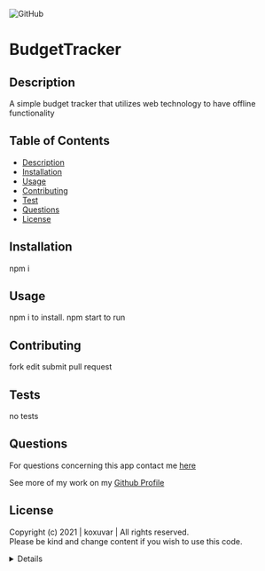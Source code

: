 
![GitHub](https://img.shields.io/github/license/koxuvar/BudgetTracker?style=plastic)

# BudgetTracker

## Description

A simple budget tracker that utilizes web technology to have offline functionality

## Table of Contents

 - [Description](#Description)
 - [Installation](#Installation)
 - [Usage](#Usage)
 - [Contributing](#Contributing)
 - [Test](#Tests)
 - [Questions](#Questions)
 - [License](#License)
 
## Installation

npm i
     
## Usage
     
npm i to install. npm start to run 
     
## Contributing
     
fork edit submit pull request
     
## Tests
     
no tests
     
## Questions
     
For questions concerning this app contact me [here](mailto:connor@mmvdesigns.com)

See more of my work on my [Github Profile](https://www.github.com/koxuvar)


## License

Copyright (c) 2021 | koxuvar | All rights reserved.<br>
Please be kind and change content if you wish to use this code.


<details>

Copyright 2021 koxuvar

<blockquote>

Permission is hereby granted, free of charge, to any person obtaining a copy of this software and associated documentation files (the "Software"), to deal in the Software without restriction, including without limitation the rights to use, copy, modify, merge, publish, distribute, sublicense, and/or sell copies of the Software, and to permit persons to whom the Software is furnished to do so, subject to the following conditions:
        
The above copyright notice and this permission notice shall be included in all copies or substantial portions of the Software.
        
THE SOFTWARE IS PROVIDED "AS IS", WITHOUT WARRANTY OF ANY KIND, EXPRESS OR IMPLIED, INCLUDING BUT NOT LIMITED TO THE WARRANTIES OF MERCHANTABILITY, FITNESS FOR A PARTICULAR PURPOSE AND NONINFRINGEMENT. IN NO EVENT SHALL THE AUTHORS OR COPYRIGHT HOLDERS BE LIABLE FOR ANY CLAIM, DAMAGES OR OTHER LIABILITY, WHETHER IN AN ACTION OF CONTRACT, TORT OR OTHERWISE, ARISING FROM, OUT OF OR IN CONNECTION WITH THE SOFTWARE OR THE USE OR OTHER DEALINGS IN THE SOFTWARE.
</blockquote>
</details>
    